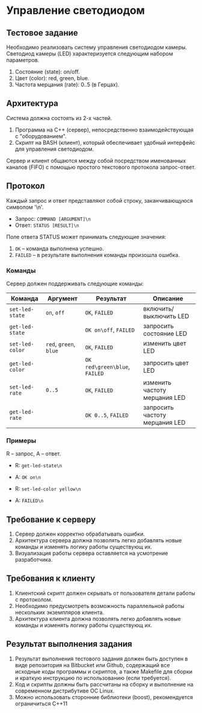 # Управление светодиодом

## Тестовое задание
Необходимо реализовать систему управления светодиодом камеры. Светодиод камеры (LED)
характеризуется следующим набором параметров.

1. Состояние (state): on/off.
2. Цвет (color): red, green, blue.
3. Частота мерцания (rate): 0..5 (в Герцах).

## Архитектура
Система должна состоять из 2-х частей.

1. Программа на C++ (сервер), непосредственно взаимодействующая с "оборудованием".
2. Скрипт на BASH (клиент), который обеспечивает удобный интерфейс для управления светодиодом.

Сервер и клиент общаются между собой посредством именованных каналов (FIFO) с помощью простого
текстового протокола запрос-ответ.

## Протокол

Каждый запрос и ответ представляют собой строку, заканчивающуюся символом '\n'.

* Запрос: `COMMAND [ARGUMENT]\n`
* Ответ: `STATUS [RESULT]\n`

Поле ответа STATUS может принимать следующие значения:

1. `OK` – команда выполнена успешно.
2. `FAILED` – в результате выполнения команды произошла ошибка.

### Команды
Сервер должен поддерживать следующие команды:

| Команда | Аргумент | Результат | Описание |
| --- | --- | --- | --- |
| `set-led-state` | `on`, `off` | `OK`, `FAILED` | включить/выключить LED |
| `get-led-state` | | `OK on\off`, `FAILED` | запросить состояние LED |
| `set-led-color` | `red`, `green`, `blue` | `OK`, `FAILED` | изменить цвет LED |
| `get-led-color` | | `OK red\green\blue`, `FAILED` | запросить цвет LED |
| `set-led-rate` | `0..5` | `OK`, `FAILED` | изменить частоту мерцания LED |
| `get-led-rate` | | `OK 0..5`, `FAILED` | запросить частоту мерцания LED |

### Примеры
R – запрос, A – ответ.

* R: `get-led-state\n`
* A: `OK on\n`


* R: `set-led-color yellow\n`
* A: `FAILED\n`

## Требование к серверу

1. Сервер должен корректно обрабатывать ошибки.
2. Архитектура сервера должна позволять легко добавлять новые команды и изменять логику работы
существующ их.
3. Визуализация работы сервера оставляется на усмотрение разработчика.

## Требования к клиенту

1. Клиентский скрипт должен скрывать от пользователя детали работы с протоколом.
2. Необходимо предусмотреть возможность параллельной работы нескольких экземпляров клиента.
3. Архитектура клиента должна позволять легко добавлять новые команды и изменять логику работы
существующ их.

## Результат выполнения задания

1. Результат выполнения тестового задания должен быть доступен в виде репозитория на Bitbucket или
Github, содержащий все исходные коды программы и скриптов, а также Makefile для сборки и краткую
инструкцию по использованию (если требуется).
2. Код и скрипты должны быть рассчитаны на сборку и выполнение на современном дистрибутиве ОС
Linux.
3. Можно использовать сторонние библиотеки (boost), рекомендуется ограничиться С++11